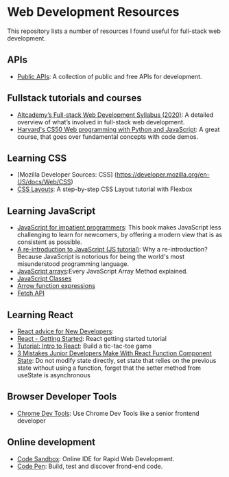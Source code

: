# Web Development Resources
This repository lists a number of resources I found useful for full-stack web development.

## APIs
- [Public APIs](https://public-apis.xyz/): A collection of public and free APIs for development.

## Fullstack tutorials and courses
- [Altcademy’s Full-stack Web Development Syllabus (2020)](https://www.altcademy.com/syllabus/full-stack-web-development): A detailed overview of what’s involved in full-stack web development.
- [Harvard's CS50 Web programming with Python and JavaScript](https://cs50.harvard.edu/web/2020/): A great course, that goes over fundamental concepts with code demos.

## Learning CSS
- [Mozilla Developer Sources: CSS] (https://developer.mozilla.org/en-US/docs/Web/CSS)
- [CSS Layouts](https://daveceddia.com/implement-a-design-with-css/): A step-by-step CSS Layout tutorial with Flexbox


## Learning JavaScript
- [JavaScript for impatient programmers](https://exploringjs.com/impatient-js/): This book makes JavaScript less challenging to learn for newcomers, by offering a modern view that is as consistent as possible.
- [A re-introduction to JavaScript (JS tutorial)](https://developer.mozilla.org/en-US/docs/Web/JavaScript/A_re-introduction_to_JavaScript): Why a re-introduction? Because JavaScript is notorious for being the world's most misunderstood programming language.
- [JavaScript arrays](https://medium.com/better-programming/every-javascript-array-method-a50905f916bd):Every JavaScript Array Method explained.
- [JavaScript Classes](https://developer.mozilla.org/en-US/docs/Web/JavaScript/Reference/Classes)
- [Arrow function expressions](https://developer.mozilla.org/en-US/docs/Web/JavaScript/Reference/Functions/Arrow_functions)
- [Fetch API](https://developer.mozilla.org/en-US/docs/Web/API/Fetch_API/Using_Fetch)

## Learning React 
- [React advice for New Developers](https://medium.com/javascript-in-plain-english/i-read-the-entire-react-api-here-is-my-advice-to-new-developers-d040507e6c23): 
- [React - Getting Started](https://daveceddia.com/react-getting-started-tutorial): React getting started tutorial
- [Tutorial: Intro to React](https://reactjs.org/tutorial/tutorial.html): Build a tic-tac-toe game
- [3 Mistakes Junior Developers Make With React Function Component State](https://medium.com/better-programming/3-mistakes-junior-developers-make-with-react-function-component-state-8a744ab99a0d): Do not modify state directly, set state that relies on the previous state without using a function, forget that the setter method from useState is asynchronous

## Browser Developer Tools 
- [Chrome Dev Tools](https://medium.com/javascript-in-plain-english/use-chrome-devtools-like-a-senior-frontend-developer-99a4740674): Use Chrome Dev Tools like a senior frontend developer

## Online development
- [Code Sandbox](https://codesandbox.io/): Online IDE for Rapid Web Development.
- [Code Pen](https://codepen.io/): Build, test and discover frond-end code.
